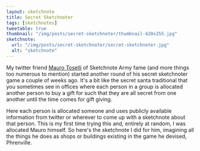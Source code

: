 ```yaml
---
layout: sketchnote
title: Secret Sketchnoter
tags: [sketchnotes]
tweetable: true
thumbnail: "/img/posts/secret-sketchnoter/thumbnail-420x255.jpg"
sketchnote:
  url: "/img/posts/secret-sketchnoter/secret-sketchnoter.jpg"
  alt: "sketchnote"
---
```


My twitter friend [Mauro Toselli](https://twitter.com/xlontrax) of Sketchnote Army fame (and more things too numerous to mention) started
another round of his secret sketchnoter game a couple of weeks ago. It's a bit like the secret santa traditional that you sometimes see
in offices where each person in a group is allocated another person to buy a gift for such that they are all secret from one another until
the time comes for gift giving.

Here each person is allocated someone and uses publicly available information from twitter or wherever to come up with a sketchnote about that person.
This is my first time trying this and, entirely at random, I was allocated Mauro himself. So here's the sketchnote I did for him, imagining all
the things he does as shops or buildings existing in the game he devised, Phrenville.
